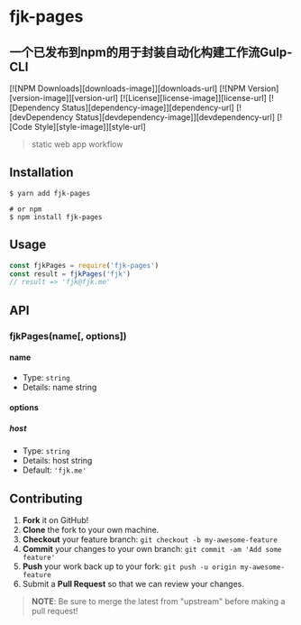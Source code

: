 # fjk-pages

## 一个已发布到npm的用于封装自动化构建工作流Gulp-CLI

[![NPM Downloads][downloads-image]][downloads-url]
[![NPM Version][version-image]][version-url]
[![License][license-image]][license-url]
[![Dependency Status][dependency-image]][dependency-url]
[![devDependency Status][devdependency-image]][devdependency-url]
[![Code Style][style-image]][style-url]

> static web app workflow

## Installation

```shell
$ yarn add fjk-pages

# or npm
$ npm install fjk-pages
```

## Usage

<!-- TODO: Introduction of API use -->

```javascript
const fjkPages = require('fjk-pages')
const result = fjkPages('fjk')
// result => 'fjk@fjk.me'
```

## API

<!-- TODO: Introduction of API -->

### fjkPages(name[, options])

#### name

- Type: `string`
- Details: name string

#### options

##### host

- Type: `string`
- Details: host string
- Default: `'fjk.me'`

## Contributing

1. **Fork** it on GitHub!
2. **Clone** the fork to your own machine.
3. **Checkout** your feature branch: `git checkout -b my-awesome-feature`
4. **Commit** your changes to your own branch: `git commit -am 'Add some feature'`
5. **Push** your work back up to your fork: `git push -u origin my-awesome-feature`
6. Submit a **Pull Request** so that we can review your changes.

> **NOTE**: Be sure to merge the latest from "upstream" before making a pull request!

